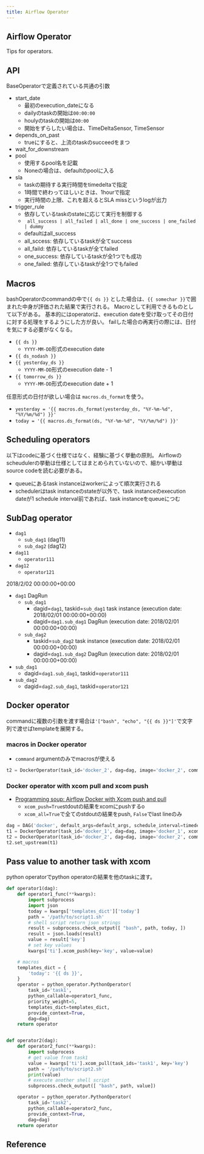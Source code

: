 ```yaml
---
title: Airflow Operator
---
```


## Airflow Operator
Tips for operators.


## API
BaseOperatorで定義されている共通の引数

* start_date
    * 最初のexecution_dateになる
    * dailyのtaskの開始は`00:00:00`
    * houlyのtaskの開始は`00:00`
    * 開始をずらしたい場合は、TimeDeltaSensor, TimeSensor
* depends_on_past
    * trueにすると、上流のtaskのsucceedをまつ
* wait_for_downstream
* pool
    * 使用するpool名を記載
    * Noneの場合は、defaultのpoolに入る
* sla
    * taskの期待する実行時間をtimedeltaで指定
    * 1時間で終わってほしいときは、1hourで指定
    * 実行時間の上限、これを超えるとSLA missというlogが出力
* trigger_rule
    * 依存しているtaskのstateに応じて実行を制御する
    * ` all_success | all_failed | all_done | one_success | one_failed | dummy`
    * defaultはall_success
    * all_sccess: 依存しているtaskが全てsuccess
    * all_faild: 依存しているtaskが全てfailed
    * one_success: 依存しているtaskが全1つでも成功
    * one_failed: 依存しているtaskが全1つでもfailed

## Macros
bashOperatorのcommandの中で`{{ ds }}` とした場合は、`{{ somechar }}`で囲まれた中身が評価された結果で実行される。
Macroとして利用できるものとして以下がある。
基本的にはoperatorは、execution dateを受け取ってその日付に対する処理をするようにした方が良い。
failした場合の再実行の際には、日付を気にする必要がなくなる。

* `{{ ds }}`
    * `YYYY-MM-DD`形式のexecution date
* `{{ ds_nodash }}`
* `{{ yesterday_ds }}`
    * `YYYY-MM-DD`形式のexecution date - 1
* `{{ tomorrow_ds }}`
    * `YYYY-MM-DD`形式のexecution date + 1

任意形式の日付が欲しい場合は `macros.ds_format`を使う。

* `yesterday = '{{ macros.ds_format(yesterday_ds, "%Y-%m-%d", "%Y/%m/%d") }}'`
* `today = '{{ macros.ds_format(ds, "%Y-%m-%d", "%Y/%m/%d") }}'`

## Scheduling operators
以下はcodeに基づく仕様ではなく、経験に基づく挙動の原則。
Airflowのscheudulerの挙動は仕様としてはまとめられていないので、細かい挙動はsource codeを読む必要がある。

* queueにあるtask instanceはworkerによって順次実行される
* schedulerはtask instanceのstateが以外で、task instanceのexecution dateが1 schedule interval前であれば、task instanceをqueueにつむ


## SubDag operator
* `dag1`
    * `sub_dag1` (dag11)
    * `sub_dag2` (dag12)
* `dag11`
    * `operator111`
* `dag12`
    * `operator121`

2018/2/02 00:00:00+00:00

* `dag1` DagRun
    * `sub_dag1`
        * dagid=`dag1`, taskid=`sub_dag1` task instance (execution date: 2018/02/01 00:00:00+00:00)
        * dagid=`dag1.sub_dag1` DagRun (execution date: 2018/02/01 00:00:00+00:00)
    * `sub_dag2`
        * taskid=`sub_dag2` task instance (execution date: 2018/02/01 00:00:00+00:00)
        * dagid=`dag1.sub_dag2` DagRun (execution date: 2018/02/01 00:00:00+00:00)
* `sub_dag1`
    * dagid=`dag1.sub_dag1`, taskid=`operator111`
* `sub_dag2`
    * dagid=`dag2.sub_dag1`, taskid=`operator121`


## Docker operator
commandに複数の引数を渡す場合は`'["bash", "echo", "{{ ds }}"]'`で文字列で渡せばtemplateを展開する。

### macros in Docker operator
* `command` argumentのみでmacrosが使える

```python
t2 = DockerOperator(task_id='docker_2', dag=dag, image='docker_2', command='{{ ds }}')
```

### Docker operator with xcom pull and xcom push
* [Programming soup: Airflow Docker with Xcom push and pull](http://szborows.blogspot.jp/2017/12/airflow-docker-with-xcom-push-and-pull.html)
    * `xcom_push=True`stdoutの結果をxcomにpushするo
    * `xcom_all=True`で全てのstdoutの結果をpush, `False`でlast lineのみ

```python
dag = DAG('docker', default_args=default_args, schedule_interval=timedelta(1))
t1 = DockerOperator(task_id='docker_1', dag=dag, image='docker_1', xcom_push=True)
t2 = DockerOperator(task_id='docker_2', dag=dag, image='docker_2', command='{{ ti.xcom_pull(task_ids="docker_1") }}')
t2.set_upstream(t1)
```

## Pass value to another task with xcom
python operatorでpython operatorの結果を他のtaskに渡す。

```python
def operator1(dag):
    def operator1_func(**kwargs):
        import subprocess
        import json
        today = kwargs['templates_dict']['today']
        path = '/path/to/script1.sh'
        # shell script return json strings
        result = subprocess.check_output([ "bash", path, today, ])
        result = json.loads(result)
        value = result['key']
        # set key values
        kwargs['ti'].xcom_push(key='key', value=value)

    # macros
    templates_dict = {
        'today': '{{ ds }}',
    }
    operator = python_operator.PythonOperator(
        task_id='task1',
        python_callable=operator1_func,
        priority_weight=5,
        templates_dict=templates_dict,
        provide_context=True,
        dag=dag)
    return operator


def operator2(dag):
    def operator2_func(**kwargs):
        import subprocess
        # get value from task1
        value = kwargs['ti'].xcom_pull(task_ids='task1', key='key')
        path = '/path/to/script2.sh'
        print(value)
        # execute another shell script
        subprocess.check_output([ "bash", path, value])

    operator = python_operator.PythonOperator(
        task_id='task2',
        python_callable=operator2_func,
        provide_context=True,
        dag=dag)
    return operator
```

## Reference
